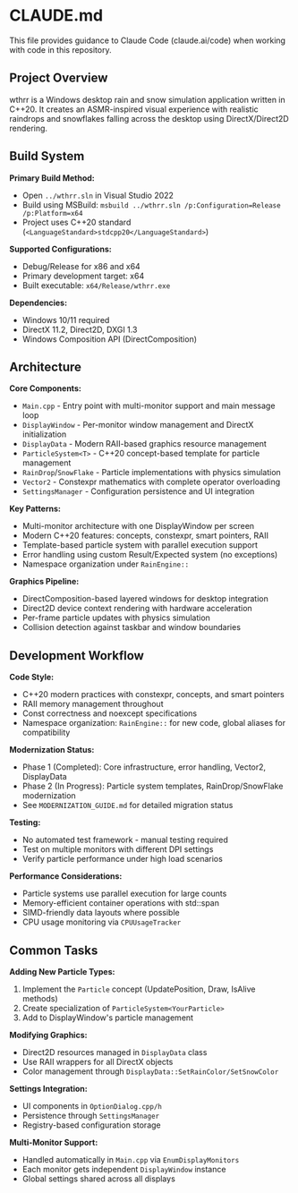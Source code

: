 # CLAUDE.md

This file provides guidance to Claude Code (claude.ai/code) when working with code in this repository.

## Project Overview

wthrr is a Windows desktop rain and snow simulation application written in C++20. It creates an ASMR-inspired visual experience with realistic raindrops and snowflakes falling across the desktop using DirectX/Direct2D rendering.

## Build System

**Primary Build Method:**
- Open `../wthrr.sln` in Visual Studio 2022
- Build using MSBuild: `msbuild ../wthrr.sln /p:Configuration=Release /p:Platform=x64`
- Project uses C++20 standard (`<LanguageStandard>stdcpp20</LanguageStandard>`)

**Supported Configurations:**
- Debug/Release for x86 and x64
- Primary development target: x64
- Built executable: `x64/Release/wthrr.exe`

**Dependencies:**
- Windows 10/11 required
- DirectX 11.2, Direct2D, DXGI 1.3
- Windows Composition API (DirectComposition)

## Architecture

**Core Components:**
- `Main.cpp` - Entry point with multi-monitor support and main message loop
- `DisplayWindow` - Per-monitor window management and DirectX initialization
- `DisplayData` - Modern RAII-based graphics resource management
- `ParticleSystem<T>` - C++20 concept-based template for particle management
- `RainDrop`/`SnowFlake` - Particle implementations with physics simulation
- `Vector2` - Constexpr mathematics with complete operator overloading
- `SettingsManager` - Configuration persistence and UI integration

**Key Patterns:**
- Multi-monitor architecture with one DisplayWindow per screen
- Modern C++20 features: concepts, constexpr, smart pointers, RAII
- Template-based particle system with parallel execution support
- Error handling using custom Result<T>/Expected<T> system (no exceptions)
- Namespace organization under `RainEngine::`

**Graphics Pipeline:**
- DirectComposition-based layered windows for desktop integration
- Direct2D device context rendering with hardware acceleration
- Per-frame particle updates with physics simulation
- Collision detection against taskbar and window boundaries

## Development Workflow

**Code Style:**
- C++20 modern practices with constexpr, concepts, and smart pointers
- RAII memory management throughout
- Const correctness and noexcept specifications
- Namespace organization: `RainEngine::` for new code, global aliases for compatibility

**Modernization Status:**
- Phase 1 (Completed): Core infrastructure, error handling, Vector2, DisplayData
- Phase 2 (In Progress): Particle system templates, RainDrop/SnowFlake modernization
- See `MODERNIZATION_GUIDE.md` for detailed migration status

**Testing:**
- No automated test framework - manual testing required
- Test on multiple monitors with different DPI settings
- Verify particle performance under high load scenarios

**Performance Considerations:**
- Particle systems use parallel execution for large counts
- Memory-efficient container operations with std::span
- SIMD-friendly data layouts where possible
- CPU usage monitoring via `CPUUsageTracker`

## Common Tasks

**Adding New Particle Types:**
1. Implement the `Particle` concept (UpdatePosition, Draw, IsAlive methods)
2. Create specialization of `ParticleSystem<YourParticle>`
3. Add to DisplayWindow's particle management

**Modifying Graphics:**
- Direct2D resources managed in `DisplayData` class
- Use RAII wrappers for all DirectX objects
- Color management through `DisplayData::SetRainColor/SetSnowColor`

**Settings Integration:**
- UI components in `OptionDialog.cpp/h`
- Persistence through `SettingsManager`
- Registry-based configuration storage

**Multi-Monitor Support:**
- Handled automatically in `Main.cpp` via `EnumDisplayMonitors`
- Each monitor gets independent `DisplayWindow` instance
- Global settings shared across all displays